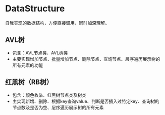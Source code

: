 # DataStructure
自我实现的数据结构，方便直接调用，同时加深理解。

## AVL树
- 包含：AVL节点类、AVL树类
- 主要实现增加节点、批量增加节点、删除节点、查询节点、层序遍历展示树的所有元素的功能

## 红黑树（RB树）
- 包含：颜色枚举、红黑树节点类及树类  
- 主实现新增、删除、根据key查询value、判断是否插入过特定key、查询树的节点数及是否为空、层序遍历展示树的所有元素  